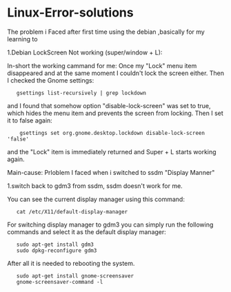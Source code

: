 # Linux-Error-solutions
The problem i Faced after first time using the debian ,basically for my learning to 


1.Debian LockScreen Not working (super/window + L):

In-short the working cammand for me:
Once my "Lock" menu item disappeared and at the same moment I couldn't lock the screen either. Then I checked the Gnome settings:
                                                     
       gsettings list-recursively | grep lockdown

and I found that somehow option "disable-lock-screen" was set to true, which hides the menu item and prevents the screen from locking. Then I set it to false again:

        gsettings set org.gnome.desktop.lockdown disable-lock-screen 'false'

and the "Lock" item is immediately returned and Super + L starts working again.

Main-cause:
Prloblem I faced when i switched to ssdm "Display Manner"

1.switch back to gdm3 from ssdm, ssdm doesn't work for me.

You can see the current display manager using this command:

       cat /etc/X11/default-display-manager

For switching display manager to gdm3 you can simply run the following commands and select it as the default display manager:

       sudo apt-get install gdm3
       sudo dpkg-reconfigure gdm3

After all it is needed to rebooting the system.
              
       sudo apt-get install gnome-screensaver
       gnome-screensaver-command -l
